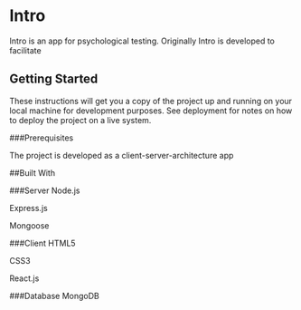 # Intro
Intro is an app for psychological testing. 
Originally Intro is developed to facilitate  

## Getting Started
These instructions will get you a copy of the project up and running on your local machine for development purposes. 
See deployment for notes on how to deploy the project on a live system.

###Prerequisites

The project is developed as a client-server-architecture app

##Built With

###Server
Node.js

Express.js

Mongoose

###Client
HTML5

CSS3

React.js 

###Database
MongoDB
